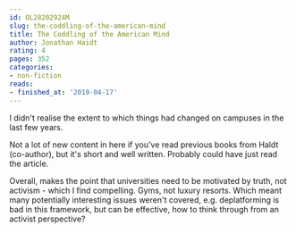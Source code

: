 ```yaml
---
id: OL28202924M
slug: the-coddling-of-the-american-mind
title: The Coddling of the American Mind
author: Jonathan Haidt
rating: 4
pages: 352
categories:
- non-fiction
reads:
- finished_at: '2019-04-17'
---
```

I didn't realise the extent to which things had changed on campuses in the last few years.

Not a lot of new content in here if you've read previous books from Haldt (co-author), but it's short and well written. Probably could have just read the article.

Overall, makes the point that universities need to be motivated by truth, not activism - which I find compelling. Gyms, not luxury resorts.  Which meant many potentially interesting issues weren't covered, e.g. deplatforming is bad in this framework, but can be effective, how to think through from an activist perspective?

